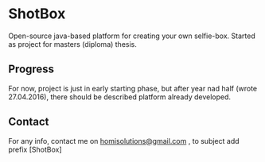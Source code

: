 # ShotBox
Open-source java-based platform for creating your own selfie-box. Started as project for masters (diploma) thesis.

## Progress
For now, project is just in early starting phase, but after year nad half (wrote 27.04.2016), there should be described platform already developed. 

## Contact
For any info, contact me on homisolutions@gmail.com , to subject add prefix [ShotBox]
